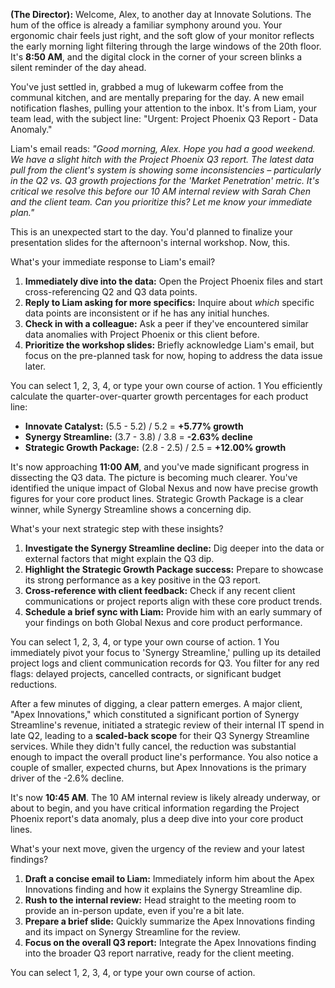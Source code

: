 





**(The Director):** Welcome, Alex, to another day at Innovate Solutions. The hum of the office is already a familiar symphony around you. Your ergonomic chair feels just right, and the soft glow of your monitor reflects the early morning light filtering through the large windows of the 20th floor. It's **8:50 AM**, and the digital clock in the corner of your screen blinks a silent reminder of the day ahead.

You've just settled in, grabbed a mug of lukewarm coffee from the communal kitchen, and are mentally preparing for the day. A new email notification flashes, pulling your attention to the inbox. It's from Liam, your team lead, with the subject line: "Urgent: Project Phoenix Q3 Report - Data Anomaly."

Liam's email reads:
*"Good morning, Alex. Hope you had a good weekend. We have a slight hitch with the Project Phoenix Q3 report. The latest data pull from the client's system is showing some inconsistencies – particularly in the Q2 vs. Q3 growth projections for the 'Market Penetration' metric. It's critical we resolve this before our 10 AM internal review with Sarah Chen and the client team. Can you prioritize this? Let me know your immediate plan."*

This is an unexpected start to the day. You'd planned to finalize your presentation slides for the afternoon's internal workshop. Now, this.

What's your immediate response to Liam's email?

1.  **Immediately dive into the data:** Open the Project Phoenix files and start cross-referencing Q2 and Q3 data points.
2.  **Reply to Liam asking for more specifics:** Inquire about *which* specific data points are inconsistent or if he has any initial hunches.
3.  **Check in with a colleague:** Ask a peer if they've encountered similar data anomalies with Project Phoenix or this client before.
4.  **Prioritize the workshop slides:** Briefly acknowledge Liam's email, but focus on the pre-planned task for now, hoping to address the data issue later.

You can select 1, 2, 3, 4, or type your own course of action.
1
You efficiently calculate the quarter-over-quarter growth percentages for each product line:

*   **Innovate Catalyst:** (5.5 - 5.2) / 5.2 = **+5.77% growth**
*   **Synergy Streamline:** (3.7 - 3.8) / 3.8 = **-2.63% decline**
*   **Strategic Growth Package:** (2.8 - 2.5) / 2.5 = **+12.00% growth**

It's now approaching **11:00 AM**, and you've made significant progress in dissecting the Q3 data. The picture is becoming much clearer. You've identified the unique impact of Global Nexus and now have precise growth figures for your core product lines. Strategic Growth Package is a clear winner, while Synergy Streamline shows a concerning dip.

What's your next strategic step with these insights?

1.  **Investigate the Synergy Streamline decline:** Dig deeper into the data or external factors that might explain the Q3 dip.
2.  **Highlight the Strategic Growth Package success:** Prepare to showcase its strong performance as a key positive in the Q3 report.
3.  **Cross-reference with client feedback:** Check if any recent client communications or project reports align with these core product trends.
4.  **Schedule a brief sync with Liam:** Provide him with an early summary of your findings on both Global Nexus and core product performance.

You can select 1, 2, 3, 4, or type your own course of action.
1
You immediately pivot your focus to 'Synergy Streamline,' pulling up its detailed project logs and client communication records for Q3. You filter for any red flags: delayed projects, cancelled contracts, or significant budget reductions.

After a few minutes of digging, a clear pattern emerges. A major client, "Apex Innovations," which constituted a significant portion of Synergy Streamline's revenue, initiated a strategic review of their internal IT spend in late Q2, leading to a **scaled-back scope** for their Q3 Synergy Streamline services. While they didn't fully cancel, the reduction was substantial enough to impact the overall product line's performance. You also notice a couple of smaller, expected churns, but Apex Innovations is the primary driver of the -2.6% decline.

It's now **10:45 AM**. The 10 AM internal review is likely already underway, or about to begin, and you have critical information regarding the Project Phoenix report's data anomaly, plus a deep dive into your core product lines.

What's your next move, given the urgency of the review and your latest findings?

1.  **Draft a concise email to Liam:** Immediately inform him about the Apex Innovations finding and how it explains the Synergy Streamline dip.
2.  **Rush to the internal review:** Head straight to the meeting room to provide an in-person update, even if you're a bit late.
3.  **Prepare a brief slide:** Quickly summarize the Apex Innovations finding and its impact on Synergy Streamline for the review.
4.  **Focus on the overall Q3 report:** Integrate the Apex Innovations finding into the broader Q3 report narrative, ready for the client meeting.

You can select 1, 2, 3, 4, or type your own course of action.